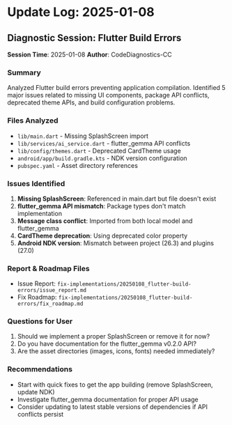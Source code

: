 # Update Log: 2025-01-08

## Diagnostic Session: Flutter Build Errors

**Session Time**: 2025-01-08
**Author**: CodeDiagnostics-CC

### Summary
Analyzed Flutter build errors preventing application compilation. Identified 5 major issues related to missing UI components, package API conflicts, deprecated theme APIs, and build configuration problems.

### Files Analyzed
- `lib/main.dart` - Missing SplashScreen import
- `lib/services/ai_service.dart` - flutter_gemma API conflicts
- `lib/config/themes.dart` - Deprecated CardTheme usage
- `android/app/build.gradle.kts` - NDK version configuration
- `pubspec.yaml` - Asset directory references

### Issues Identified
1. **Missing SplashScreen**: Referenced in main.dart but file doesn't exist
2. **flutter_gemma API mismatch**: Package types don't match implementation
3. **Message class conflict**: Imported from both local model and flutter_gemma
4. **CardTheme deprecation**: Using deprecated color property
5. **Android NDK version**: Mismatch between project (26.3) and plugins (27.0)

### Report & Roadmap Files
- Issue Report: `fix-implementations/20250108_flutter-build-errors/issue_report.md`
- Fix Roadmap: `fix-implementations/20250108_flutter-build-errors/fix_roadmap.md`

### Questions for User
1. Should we implement a proper SplashScreen or remove it for now?
2. Do you have documentation for the flutter_gemma v0.2.0 API?
3. Are the asset directories (images, icons, fonts) needed immediately?

### Recommendations
- Start with quick fixes to get the app building (remove SplashScreen, update NDK)
- Investigate flutter_gemma documentation for proper API usage
- Consider updating to latest stable versions of dependencies if API conflicts persist